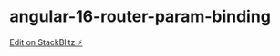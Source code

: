 # angular-16-router-param-binding

[Edit on StackBlitz ⚡️](https://stackblitz.com/edit/angular-16-jest-preset-1qs3wn)